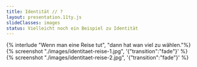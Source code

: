 ```yaml
---
title: Identität // ?
layout: presentation.11ty.js
slideClasses: images
status: Vielleicht noch ein Beispiel zu Identität
---
```


{% interlude "Wenn man eine Reise tut", "dann hat wan viel zu wählen."%}
{% screenshot "./images/identitaet-reise-1.jpg", '{"transition":"fade"}' %}
{% screenshot "./images/identitaet-reise-2.jpg", '{"transition":"fade"}' %}

